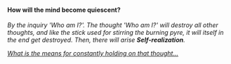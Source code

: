 #### How will the mind become quiescent?

_By the inquiry 'Who am I?'. The thought 'Who am I?' will destroy all other thoughts, and like the stick used for stirring the burning pyre, it will itself in the end get destroyed. Then, there will arise **Self-realization**._

[_What is the means for constantly holding on that thought..._](Question11.md)
